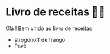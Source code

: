 # Livro de receitas :man_cook:

Olá !   Bem vindo ao livro de receitas

- strogonoff de frango
- Pavê